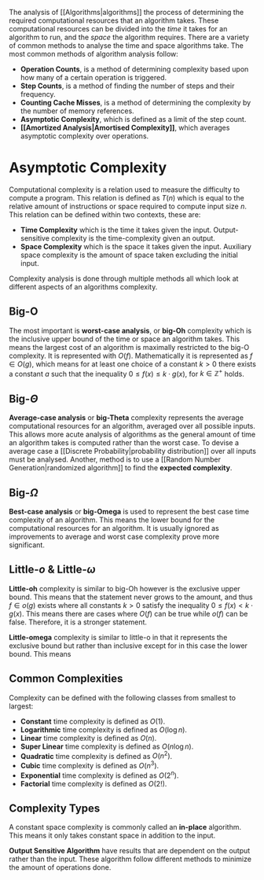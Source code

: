 The analysis of [[Algorithms|algorithms]] the process of determining the required computational resources that an algorithm takes. These computational resources can be divided into the *time* it takes for an algorithm to run, and the *space* the algorithm requires. There are a variety of common methods to analyse the time and space algorithms take. The most common methods of algorithm analysis follow:
- **Operation Counts**, is a method of determining complexity based upon how many of a certain operation is triggered.
- **Step Counts**, is a method of finding the number of steps and their frequency.
- **Counting Cache Misses**, is a method of determining the complexity by the number of memory references.
- **Asymptotic Complexity**, which is defined as a limit of the step count.
- **[[Amortized Analysis|Amortised Complexity]]**, which averages asymptotic complexity over operations.
# Asymptotic Complexity
Computational complexity is a relation used to measure the difficulty to compute a program. This relation is defined as $T(n)$ which is equal to the relative amount of instructions  or space required to compute input size $n$. This relation can be defined within two contexts, these are:
- **Time Complexity** which is the time it takes given the input. Output-sensitive complexity is the time-complexity given an output.
- **Space Complexity** which is the space it takes given the input. Auxiliary space complexity is the amount of space taken excluding the initial input.

Complexity analysis is done through multiple methods all which look at different aspects of an algorithms complexity.

## Big-O
The most important is **worst-case analysis**, or **big-Oh** complexity which is the inclusive upper bound of the time or space an algorithm takes. This means the largest cost of an algorithm is maximally restricted to the big-O complexity. It is represented with $O(f)$. Mathematically it is represented as $f \in O(g)$, which means for at least one choice of a constant $k>0$ there exists a constant $a$ such that the inequality $0 \leq f(x) \leq k\cdot g(x)$, for $k \in \mathbb{Z}^+$ holds.

## Big-$\Theta$
**Average-case analysis** or **big-Theta** complexity represents the average computational resources for an algorithm, averaged over all possible inputs. This allows more acute analysis of algorithms as the general amount of time an algorithm takes is computed rather than the worst case. To devise a average case a [[Discrete Probability|probability distribution]] over all inputs must be analysed. Another, method is to use a [[Random Number Generation|randomized algorithm]] to find the **expected complexity**.

## Big-$\Omega$
**Best-case analysis** or **big-Omega** is used to represent the best case time complexity of an algorithm. This means the lower bound for the computational resources for an algorithm. It is usually ignored as improvements to average and worst case complexity prove more significant.

## Little-$o$ & Little-$\omega$
**Little-oh** complexity is similar to big-Oh however is the exclusive upper bound. This means that the statement never grows to the amount, and thus $f\in o(g)$ exists where all constants $k>0$ satisfy the inequality $0 \leq f(x)<k\cdot g(x)$. This means there are cases where $O(f)$ can be true while $o(f)$ can be false. Therefore, it is a stronger statement.

**Little-omega** complexity is similar to little-o in that it represents the exclusive bound but rather than inclusive except for in this case the lower bound. This means

## Common Complexities
Complexity can be defined with the following classes from smallest to largest:
- **Constant** time complexity is defined as $O(1)$.
- **Logarithmic** time complexity is defined as $O(\log n)$.
- **Linear** time complexity is defined as $O(n)$.
- **Super Linear** time complexity is defined as $O(n\log n)$.
- **Quadratic** time complexity is defined as $O(n^2)$.
- **Cubic** time complexity is defined as $O(n^3)$.
- **Exponential** time complexity is defined as $O(2^n)$.
- **Factorial** time complexity is defined as $O(2!)$.

## Complexity Types
A constant space complexity is commonly called an **in-place** algorithm. This means it only takes constant space in addition to the input.

**Output Sensitive Algorithm** have results that are dependent on the output rather than the input. These algorithm follow different methods to minimize the amount of operations done.
